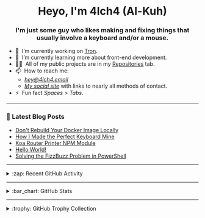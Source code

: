 <h1 align="center">Heyo, I'm 4lch4 (Al-Kuh)</h1>
<h3 align="center">I'm just some guy who likes making and fixing things that usually involve a keyboard and/or a mouse.</h3>

<!-- <p align="left"> <img src="https://komarev.com/ghpvc/?username=4lch4" alt="4lch4" /> </p> -->

<ul>
  <li>🔭&nbsp;&nbsp;I’m currently working on <a href="https://github.com/4lch4/Tron">Tron</a>.</li>
  <li>🌱&nbsp;&nbsp;I’m currently learning more about front-end development.</li>
  <!-- <li>👯&nbsp;&nbsp;I’m looking to collaborate on <a href="https://github.com/4lch4/Tron">Tron</a>.</li> -->
  <li>👨‍💻&nbsp;&nbsp;All of my public projects are in my <a  href="https://github.com/4lch4?tab=repositories">Repositories</a> tab.</li>
  <li>📫&nbsp;&nbsp;How to reach me:
  <ul>
    <li><em><a href="mailto:hey@4lch4.email">hey@4lch4.email</a></em></li>
    <li><em><a href="https://4lch4.social">My social site</a></em> with links to nearly all methods of contact.</li>
  </ul>
  </li>
  <li>⚡&nbsp;&nbsp;Fun fact <em>Spaces > Tabs</em>.</li>
</ul>

---

### :open_book: Latest Blog Posts

<!-- BLOG-POST-LIST:START -->
- [Don't Rebuild Your Docker Image Locally](https://4lch4.blog/entries/2021/10/dont-rebuild-docker-locally)
- [How I Made the Perfect Keyboard Mine](https://4lch4.blog/entries/2021/07/perfect-keyboard)
- [Koa Router Printer NPM Module](https://4lch4.blog/entries/2021/07/koa-router-printer)
- [Hello World!](https://4lch4.blog/entries/2021/05/hello-world)
- [Solving the FizzBuzz Problem in PowerShell](https://4lch4.blog/entries/2018/08/solving-the-fizzbuzz-problem-in-powershell)
<!-- BLOG-POST-LIST:END -->

---

<details>
  <summary>:zap: Recent GitHub Activity</summary>

<!--START_SECTION:activity-->
1. 🗣 Commented on [#2](https://github.com/4lch4/writing-javascript-actions/issues/2) in [4lch4/writing-javascript-actions](https://github.com/4lch4/writing-javascript-actions)
2. 💪 Opened PR [#2](https://github.com/4lch4/writing-javascript-actions/pull/2) in [4lch4/writing-javascript-actions](https://github.com/4lch4/writing-javascript-actions)
3. 💪 Opened PR [#1324](https://github.com/snowpackjs/astro/pull/1324) in [snowpackjs/astro](https://github.com/snowpackjs/astro)
4. ❗️ Closed issue [#1](https://github.com/snowpackjs/play.astro.build/issues/1) in [snowpackjs/play.astro.build](https://github.com/snowpackjs/play.astro.build)
5. 🗣 Commented on [#1](https://github.com/snowpackjs/play.astro.build/issues/1) in [snowpackjs/play.astro.build](https://github.com/snowpackjs/play.astro.build)
<!--END_SECTION:activity-->

</details>

---

<details>
  <summary>:bar_chart: GitHub Stats</summary>

  <img align="left" alt="4lch4's GitHub Stats" src="https://github-readme-stats.codestackr.vercel.app/api?username=4lch4&show_icons=true&hide_border=true" />

</details>

---

<details>
  <summary>:trophy: GitHub Trophy Collection</summary>

  <img alt="4lch4's GitHub Trophies" src="https://github-profile-trophy.vercel.app/?username=4lch4&column=4&theme=monokai">
</details>

